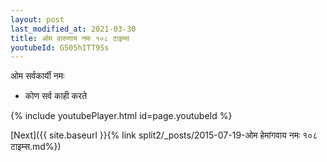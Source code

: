 ```yaml
---
layout: post
last_modified_at: 2021-03-30
title: ओम वारुणाय नमः १०८ टाइम्स
youtubeId: G505hITT9Ss
---
```

 
 
 ओम सर्वकार्यी नमः  
 
 -  कोण सर्व काही करते 
 
  
 
  
 
 
 
 
 
 


{% include youtubePlayer.html id=page.youtubeId %}
 
[Next]({{ site.baseurl }}{% link  split2/_posts/2015-07-19-ओम हेमांगवाय नमः १०८ टाइम्स.md%})
 
